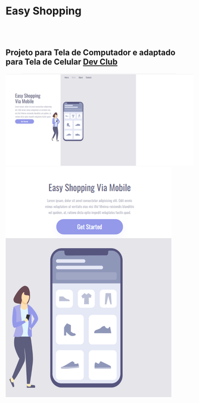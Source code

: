 <h1>Easy Shopping</h1>
<br>
<br>
<h2>Projeto para Tela de Computador e adaptado para Tela de Celular <a href="https://rodolfomori.com.br/devclub/">Dev Club</a></h2>

<img src="https://github.com/gleoti10/Projeto-Easy-shopping/blob/master/Captura%20de%20Tela%20(2).png?raw=true">
<img src="https://raw.githubusercontent.com/gleoti10/Projeto-Easy-shopping/ffe354d3e3e71bb224e8f3c5be7b1d4a6903ff91/Captura%20de%20Tela%20(3).png">
